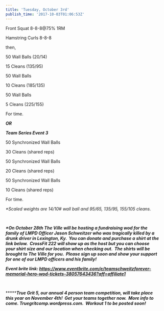 ```yaml
---
title: 'Tuesday, October 3rd'
publish_time: '2017-10-03T01:06:53Z'
---
```


Front Squat 8-8-8\@75% 1RM

Hamstring Curls 8-8-8

then,

50 Wall Balls (20/14)

15 Cleans (135/95)

50 Wall Balls

10 Cleans (185/135)

50 Wall Balls

5 Cleans (225/155)

For time.

***OR***

***Team Series Event 3***

50 Synchronized Wall Balls

30 Cleans (shared reps)

50 Synchronized Wall Balls

20 Cleans (shared reps)

50 Synchronized Wall Balls

10 Cleans (shared reps)

For time.

*\*Scaled weights are 14/10\# wall ball and 95/65, 135/95, 155/105
cleans.*

 

***\*On October 28th The Ville will be hosting a fundraising wod for the
family of LMPD Officer Jason Schweitzer who was tragically killed by a
drunk driver in Lexington, Ky.  You can donate and purchase a shirt at
the link below.  CrossFit 222 will show up as the host but you can
choose your shirt size and our location when checking out.  The shirts
will be brought to The Ville for you.  Please sign up soon and show your
support for one of our LMPD officers and his family!***

***Event brite
link: <https://www.eventbrite.com/e/teamschweitzforever-memorial-hero-wod-tickets-38057643436?aff=affiliate1>***

 

***\*****True Grit 5, our annual 4 person team competition, will take
place this year on November 4th!  Get your teams together now.  More
info to come. Truegritcomp.wordpress.com.  Workout 1 to be posted
soon!***

